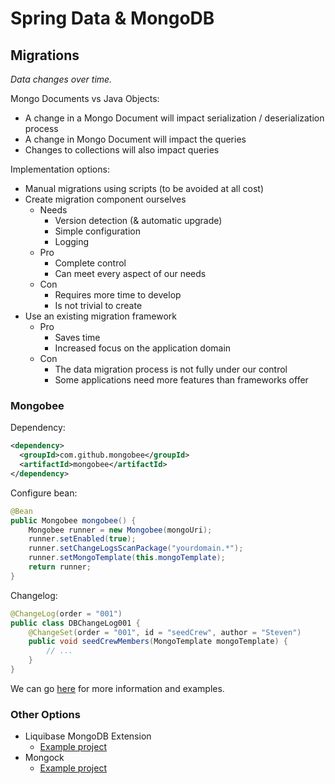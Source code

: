 # Spring Data & MongoDB

## Migrations

*Data changes over time.*

Mongo Documents vs Java Objects:
- A change in a Mongo Document will impact serialization / deserialization process
- A change in Mongo Document will impact the queries
- Changes to collections will also impact queries

Implementation options:
- Manual migrations using scripts (to be avoided at all cost)
- Create migration component ourselves
    - Needs
      - Version detection (& automatic upgrade)
      - Simple configuration
      - Logging
    - Pro
      - Complete control
      - Can meet every aspect of our needs
    - Con
      - Requires more time to develop
      - Is not trivial to create
- Use an existing migration framework
    - Pro
        - Saves time
        - Increased focus on the application domain
    - Con
        - The data migration process is not fully under our control
        - Some applications need more features than frameworks offer


### Mongobee

Dependency:
```xml
<dependency>
  <groupId>com.github.mongobee</groupId>
  <artifactId>mongobee</artifactId>
</dependency>
```
Configure bean:
```java
@Bean
public Mongobee mongobee() {
    Mongobee runner = new Mongobee(mongoUri);
    runner.setEnabled(true);
    runner.setChangeLogsScanPackage("yourdomain.*");
    runner.setMongoTemplate(this.mongoTemplate);
    return runner;
}
```
Changelog:
```java
@ChangeLog(order = "001")
public class DBChangeLog001 {
    @ChangeSet(order = "001", id = "seedCrew", author = "Steven")
    public void seedCrewMembers(MongoTemplate mongoTemplate) {
        // ...
    }
}
```

We can go [here](https://github.com/mongobee/mongobee) for more information and examples.

### Other Options

- Liquibase MongoDB Extension
    - [Example project](https://github.com/alexandru-slobodcicov/liquibase-nosql-quickstart)
- Mongock
    - [Example project](https://github.com/cloudyrock/mongock-integration-tests/tree/master/mongock-spring-v5/mongock-spring5-springdata3-it)